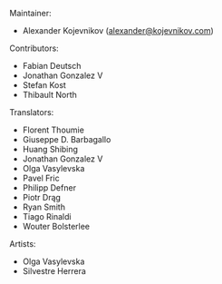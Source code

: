 Maintainer:

* Alexander Kojevnikov (<alexander@kojevnikov.com>)

Contributors:

* Fabian Deutsch
* Jonathan Gonzalez V
* Stefan Kost
* Thibault North

Translators:

* Florent Thoumie
* Giuseppe D. Barbagallo
* Huang Shibing
* Jonathan Gonzalez V
* Olga Vasylevska
* Pavel Fric
* Philipp Defner
* Piotr Drąg
* Ryan Smith
* Tiago Rinaldi
* Wouter Bolsterlee

Artists:

* Olga Vasylevska
* Silvestre Herrera
